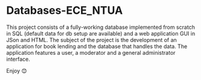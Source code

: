 # Databases-ECE_NTUA

This project consists of a fully-working database implemented from scratch in SQL (default data for db setup are available) and a web application GUI in JSon and HTML.
The subject of the project is the development of an application for book lending and the database that handles the data. 
The application features a user, a moderator and a general administrator interface.

Enjoy 😊
